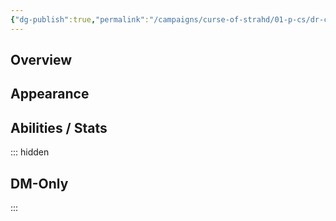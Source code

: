 ```yaml
---
{"dg-publish":true,"permalink":"/campaigns/curse-of-strahd/01-p-cs/dr-clink/","tags":["pc"]}
---
```


## Overview
<!-- Brief description of the PC, backstory, personality -->

## Appearance
<!-- Physical description, distinguishing features, attire -->

## Abilities / Stats
<!-- Class, race, skills, feats, special abilities -->

::: hidden
<!-- DM-only notes: motivations, secret history, relationships -->
## DM-Only
:::
